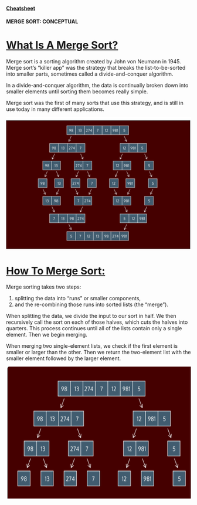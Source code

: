 #### [Cheatsheet](https://www.codecademy.com/learn/sorting-algorithms/modules/cs-merge-sort/cheatsheet)

#### MERGE SORT: CONCEPTUAL

# [What Is A Merge Sort?](https://www.codecademy.com/courses/sorting-algorithms/lessons/merge-sort-conceptual/exercises/what-is-a-merge-sort)

Merge sort is a sorting algorithm created by John von Neumann in 1945. 
Merge sort’s “killer app” was the strategy that breaks the list-to-be-sorted into smaller parts, sometimes called a divide-and-conquer algorithm.

In a divide-and-conquer algorithm, the data is continually broken down into smaller elements until sorting them becomes really simple.

Merge sort was the first of many sorts that use this strategy, and is still in use today in many different applications.

![merge sort](merge_ex_3.svg)

# [How To Merge Sort:](https://www.codecademy.com/courses/sorting-algorithms/lessons/merge-sort-conceptual/exercises/how-to-merge-sort)

Merge sorting takes two steps: 
1. splitting the data into “runs” or smaller components, 
2. and the re-combining those runs into sorted lists (the “merge”).

When splitting the data, we divide the input to our sort in half. 
We then recursively call the sort on each of those halves, which cuts the halves into quarters. 
This process continues until all of the lists contain only a single element. 
Then we begin merging.

When merging two single-element lists, we check if the first element is smaller or larger than the other. 
Then we return the two-element list with the smaller element followed by the larger element.


![merge sort](merge_ex_1.svg)
